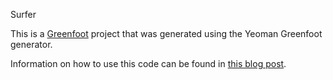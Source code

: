 Surfer

This is a [Greenfoot](http://greenfoot.org) project that was generated using the Yeoman Greenfoot generator.

Information on how to use this code can be found in [this blog post](https://blog.lerk.io/making-games-with-greenfoot-without-greenfoot/).
